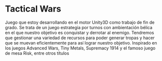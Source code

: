 # Tactical Wars
Juego que estoy desarrollando en el motor Unity3D como trabajo de fin de grado.
Se trata de un juego estrategia por turnos con ambientación bélica en el que nuestro objetivo es conquistar y derrotar al enemigo. Tendremos que gestionar una variedad de recursos para poder generar tropas y hacer que se muevan eficientemente para así lograr nuestro objetivo.
Inspirado en los juegos Advanced Wars, Tiny Metals, Supremacy 1914 y el famoso juego de mesa Risk, entre otros títulos
